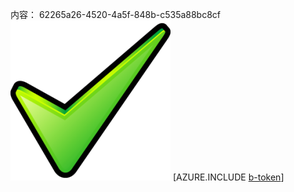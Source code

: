 内容： 62265a26-4520-4a5f-848b-c535a88bc8cf![图像](6205b8e8-d2c2-469f-9e8f-2b4d92bd87d3.png)
[AZURE.INCLUDE [b-token](3d232def-f4ac-4396-9b81-a35439bcd837.md)]

